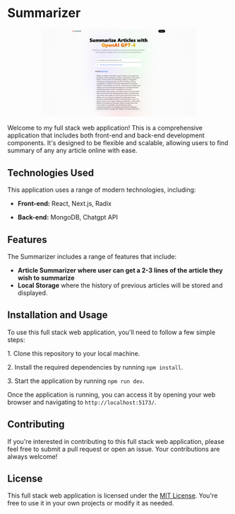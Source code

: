 # Summarizer
<p align="center" >
 <img src="sumz.png" width="70%"> </p>

Welcome to my full stack web application! This is a comprehensive application that includes both front-end and back-end development components. It's designed to be flexible and scalable, allowing users to find summary of any any article online with ease.

## Technologies Used

This application uses a range of modern technologies, including:

- **Front-end:** React, Next.js, Radix

- **Back-end:**  MongoDB, Chatgpt API

## Features

The Summarizer includes a range of features that include:

- **Article Summarizer where user can get a 2-3 lines of the article they wish to summarize**
- **Local Storage** where the history of previous articles will be stored and displayed.
## Installation and Usage

To use this full stack web application, you'll need to follow a few simple steps:

1\. Clone this repository to your local machine.

2\. Install the required dependencies by running `npm install`.

3\. Start the application by running `npm run dev`.

Once the application is running, you can access it by opening your web browser and navigating to `http://localhost:5173/`.

## Contributing

If you're interested in contributing to this full stack web application, please feel free to submit a pull request or open an issue. Your contributions are always welcome!

## License

This full stack web application is licensed under the [MIT License](https://opensource.org/licenses/MIT). You're free to use it in your own projects or modify it as needed.
